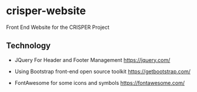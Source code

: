
# crisper-website

Front End Website for the CRISPER Project


## Technology
+ JQuery For Header and Footer Management
  https://jquery.com/

+ Using Bootstrap front-end open source toolkit
  https://getbootstrap.com/

+ FontAwesome for some icons and symbols
  https://fontawesome.com/




